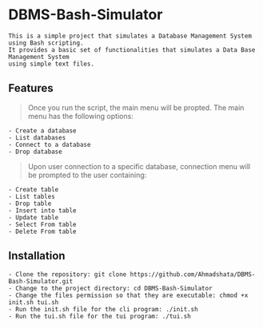 # DBMS-Bash-Simulator

```
This is a simple project that simulates a Database Management System using Bash scripting. 
It provides a basic set of functionalities that simulates a Data Base Management System
using simple text files.
```
## Features
> Once you run the script, the main menu will be propted.
> The main menu has the following options:
```
- Create a database
- List databases
- Connect to a database
- Drop database
```
> Upon user connection to a specific database, connection menu will be prompted to the user containing:
```
- Create table 
- List tables
- Drop table
- Insert into table
- Update table
- Select From table
- Delete From table
```
## Installation
```
- Clone the repository: git clone https://github.com/Ahmadshata/DBMS-Bash-Simulator.git
- Change to the project directory: cd DBMS-Bash-Simulator
- Change the files permission so that they are executable: chmod +x init.sh tui.sh
- Run the init.sh file for the cli program: ./init.sh
- Run the tui.sh file for the tui program: ./tui.sh
```
